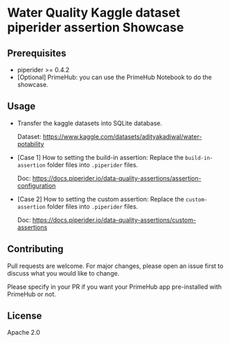 # Water Quality Kaggle dataset piperider assertion Showcase

## Prerequisites

- piperider >= 0.4.2
- [Optional] PrimeHub: you can use the PrimeHub Notebook to do the showcase.
    
## Usage

- Transfer the kaggle datasets into SQLite database.
  
  Dataset: https://www.kaggle.com/datasets/adityakadiwal/water-potability

- [Case 1] How to setting the build-in assertion: Replace the `build-in-assertion` folder files into `.piperider` files.
  
  Doc: https://docs.piperider.io/data-quality-assertions/assertion-configuration

- [Case 2] How to setting the custom assertion: Replace the `custom-assertion` folder files into `.piperider` files.
  
  Doc: https://docs.piperider.io/data-quality-assertions/custom-assertions

## Contributing

Pull requests are welcome. For major changes, please open an issue first to discuss what you would like to change.

Please specify in your PR if you want your PrimeHub app pre-installed with PrimeHub or not.

## License

Apache 2.0